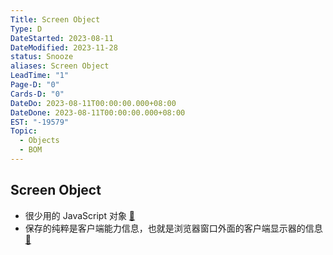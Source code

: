 ```yaml
---
Title: Screen Object
Type: D
DateStarted: 2023-08-11
DateModified: 2023-11-28
status: Snooze
aliases: Screen Object
LeadTime: "1"
Page-D: "0"
Cards-D: "0"
DateDo: 2023-08-11T00:00:00.000+08:00
DateDone: 2023-08-11T00:00:00.000+08:00
EST: "-19579"
Topic:
  - Objects
  - BOM
---
```


## Screen Object

- 很少用的 JavaScript 对象 [📌](<obsidian://jump-to-pdf?pdf=Source%2FS-JS%2FB-JS%2FProJS%2FJavaScript%E9%AB%98%E7%BA%A7%E7%A8%8B%E5%BA%8F%E8%AE%BE%E8%AE%A1(%E7%AC%AC4%E7%89%88%20%E4%B8%AD%E6%96%87%E9%AB%98%E6%B8%85).pdf&annotate=77e5eb2a-fab7-703d>)
- 保存的纯粹是客户端能力信息，也就是浏览器窗口外面的客户端显示器的信息 [📌](<obsidian://jump-to-pdf?pdf=Source%2FS-JS%2FB-JS%2FProJS%2FJavaScript%E9%AB%98%E7%BA%A7%E7%A8%8B%E5%BA%8F%E8%AE%BE%E8%AE%A1(%E7%AC%AC4%E7%89%88%20%E4%B8%AD%E6%96%87%E9%AB%98%E6%B8%85).pdf&annotate=1dfa9cd6-3f15-7e5e>)
